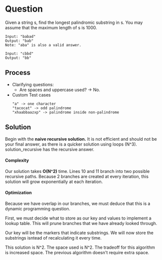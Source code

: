 # Question
Given a string s, find the longest palindromic substring in s. You may assume that the maximum length of s is 1000.

```
Input: "babad"
Output: "bab"
Note: "aba" is also a valid answer.
```

```
Input: "cbbd"
Output: "bb"
```

## Process
* Clarifying questions:
    * Are spaces and uppercase used? -> No.
* Custom Test cases
    ```
    "a" -> one character
    "tacocat" -> odd palindrome
    "xhaabbaazxp" -> palindrome inside non-palindrome
    ```

## Solution
Begin with the **naive recursive solution.** It is not efficient and should not be your final answer, as there is a quicker solution using loops (N^3). solution_recursive has the recursive answer.

#### Complexity
Our solution takes **O(N^2)** time. Lines 10 and 11 branch into two possible recursive paths. Because 2 branches are created at every iteration, this solution will grow exponentially at each iteration.

#### Optimization
Because we have overlap in our branches, we must deduce that this is a dynamic programming question. 

First, we must decide what to store as our key and values to implement a lookup table. This will prune branches that we have already looked through.

Our key will be the markers that indicate substrings. We will now store the substrings isntead of recalculating it every time.

This solution is N^2. The space used is N^2. The tradeoff for this algorithm is increased space. The previous algorithm doesn't require extra space. 